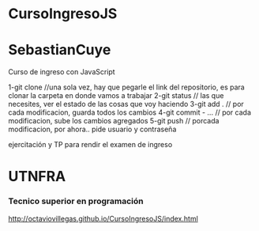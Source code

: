 # CursoIngresoJS
# SebastianCuye
Curso de ingreso con JavaScript

1-git clone //una sola vez, hay que pegarle el link del repositorio, es para clonar la carpeta en donde vamos a trabajar
2-git status // las que necesites, ver el estado de las cosas que voy haciendo
3-git add . // por cada modificacion, guarda todos los cambios
4-git commit - ... // por cada modificacion, sube los cambios agregados
5-git push // porcada modificacion, por ahora.. pide usuario y contraseña

ejercitación y TP para rendir el examen de ingreso 
<h1>UTNFRA</h1>
<h3>Tecnico superior en programación</h3>


http://octaviovillegas.github.io/CursoIngresoJS/index.html
